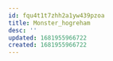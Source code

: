 ```yaml
---
id: fqu4t1t7zhh2a1yw439pzoa
title: Monster_hogreham
desc: ''
updated: 1681955966722
created: 1681955966722
---
```

